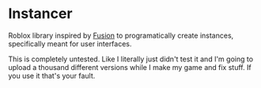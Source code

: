 # Instancer

Roblox library inspired by [Fusion](https://github.com/dphfox/Fusion) to programatically create instances, specifically meant for user interfaces.

This is completely untested. Like I literally just didn't test it and I'm going to upload a thousand different versions while I make my game and fix stuff. If you use it that's your fault.